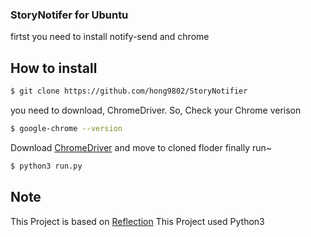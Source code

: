### StoryNotifer for Ubuntu ###
firtst you need to install notify-send and chrome

## How to install ##
```bash
$ git clone https://github.com/hong9802/StoryNotifier
```
you need to download, ChromeDriver. So, Check your Chrome verison
```bash
$ google-chrome --version
```
Download [ChromeDriver](https://chromedriver.chromium.org/downloads) and move to cloned floder
finally run~
```bash
$ python3 run.py
```
## Note ##
This Project is based on [Reflection](http://chihaya.kr/snoty/)
This Project used Python3